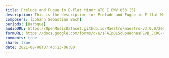 ```yaml
---
title: Prelude and Fugue in E-flat Minor WTC I BWV 853 (5)
description: This is the description for Prelude and Fugue in E-flat Minor WTC I BWV 853 by Johann Sebastian Bach
composers: [Johann Sebastian Bach]
periods: [Baroque]
audioURL: https://OpenMusicDataset.github.io/Maestro/maestro-v3.0.0/2017/MIDI-Unprocessed_047_PIANO047_MID--AUDIO-split_07-06-17_Piano-e_2-04_wav--3.midi
formURL: https://docs.google.com/forms/d/e/1FAIpQLScupHWdhasPEvB_JCRC-431WKjfXAfRiZn9oMJKIyjSxBGbbA/viewform
comments: true
share: true
date: 2021-08-08T07:43:13-06:00
---
```

